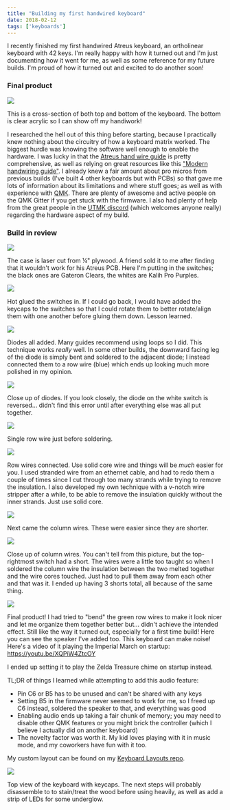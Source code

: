 ```yaml
---
title: "Building my first handwired keyboard"
date: 2018-02-12
tags: ['keyboards']
---
```


<style>
.gatsby-resp-image-wrapper,
.gatsby-resp-image-background-image, 
.gatsby-resp-image-image { border-radius: 5px; }
</style>

I recently finished my first handwired Atreus keyboard, an ortholinear keyboard with 42 keys. I'm really happy with how it turned out and I'm just documenting how it went for me, as well as some reference for my future builds. I'm proud of how it turned out and excited to do another soon! 

### Final product

![](final.jpg)

This is a cross-section of both top and bottom of the keyboard. The bottom is clear acrylic so I can show off my handiwork! 

I researched the hell out of this thing before starting, because I practically knew nothing about the circuitry of how a keyboard matrix worked. The biggest hurdle was knowing the software well enough to enable the hardware. I was lucky in that the [Atreus hand wire guide](https://atreus.technomancy.us/assembly-hand-wired.pdf) is pretty comprehensive, as well as relying on great resources like this ["Modern handwiring guide"](https://imgur.com/a/qcgdF). I already knew a fair amount about pro micros from previous builds (I've built 4 other keyboards but with PCBs) so that gave me lots of information about its limitations and where stuff goes; as well as with experience with [QMK](https://github.com/qmk/qmk_firmware). There are plenty of awesome and active people on the QMK Gitter if you get stuck with the firmware. I also had plenty of help from the great people in the [UTMK discord](https://discord.gg/tjjT8J) (which welcomes anyone really) regarding the hardware aspect of my build.

### Build in review

![](1.jpg)

The case is laser cut from &frac14;" plywood. A friend sold it to me after finding that it wouldn't work for his Atreus PCB. Here I'm putting in the switches; the black ones are Gateron Clears, the whites are Kalih Pro Purples.

![](2.jpg)

Hot glued the switches in. If I could go back, I would have added the keycaps to the switches so that I could rotate them to better rotate/align them with one another before gluing them down. Lesson learned.

![](3.jpg)

Diodes all added. Many guides recommend using loops so I did. This technique works *really* well. In some other builds, the downward facing leg of the diode is simply bent and soldered to the adjacent diode; I instead connected them to a row wire (blue) which ends up looking much more polished in my opinion.

![](4.jpg)

Close up of diodes. If you look closely, the diode on the white switch is reversed... didn't find this error until after everything else was all put together.

![](5.jpg)

Single row wire just before soldering.

![](6.jpg)

Row wires connected. Use solid core wire and things will be *much* easier for you. I used stranded wire from an ethernet cable, and had to redo them a couple of times since I cut through too many strands while trying to remove the insulation. I also developed my own technique with a v-notch wire stripper after a while, to be able to remove the insulation quickly without the inner strands. Just use solid core.

![](7.jpg)

Next came the column wires. These were easier since they are shorter.

![](8.jpg)

Close up of column wires. You can't tell from this picture, but the top-rightmost switch had a short. The wires were a little too taught so when I soldered the column wire the insulation between the two melted together and the wire cores touched. Just had to pull them away from each other and that was it. I ended up having 3 shorts total, all because of the same thing.

![](9.jpg)

Final product! I had tried to "bend" the green row wires to make it look nicer and let me organize them together better but... didn't achieve the intended effect. Still like the way it turned out, especially for a first time build! Here you can see the speaker I've added too. This keyboard can make noise! Here's a video of it playing the Imperial March on startup: https://youtu.be/XQPiW4ZtcOY

I ended up setting it to play the Zelda Treasure chime on startup instead.

TL;DR of things I learned while attempting to add this audio feature: 

- Pin C6 or B5 has to be unused and can't be shared with any keys
- Setting B5 in the firmware never seemed to work for me, so I freed up C6 instead, soldered the speaker to that, and everything was good 
- Enabling audio ends up taking a fair chunk of memory; you may need to disable other QMK features or you might brick the controller (which I believe I actually did on another keyboard)
- The novelty factor was worth it. My kid loves playing with it in music mode, and my coworkers have fun with it too.

My custom layout can be found on my [Keyboard Layouts repo](https://github.com/filoxo/keyboard-layouts). 

![](10.jpg)

Top view of the keyboard with keycaps. The next steps will probably disassemble to to stain/treat the wood before using heavily, as well as add a strip of LEDs for some underglow.

